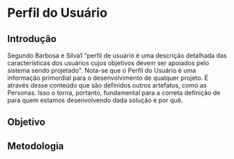 # **Perfil do Usuário**

## **Introdução**

Segundo Barbosa e Silva1 "perfil de usuário é uma descrição detalhada das características dos usuários cujos objetivos devem ser apoiados pelo sistema sendo projetado". Nota-se que o Perfil do Usuário é uma informação primordial para o desenvolvimento de qualquer projeto. É através desse conteúdo que são definidos outros artefatos, como as Personas. Isso o torna, portanto, fundamental para a correta definição de para quem estamos desenvolvendo dada solução e por quê. 

## **Objetivo**

## **Metodologia**


